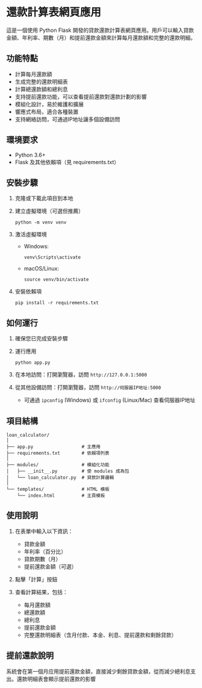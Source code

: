 # 還款計算表網頁應用

這是一個使用 Python Flask 開發的貸款還款計算表網頁應用。用戶可以輸入貸款金額、年利率、期數（月）和提前還款金額來計算每月還款額和完整的還款明細。

## 功能特點

- 計算每月還款額
- 生成完整的還款明細表
- 計算總還款額和總利息
- 支持提前還款功能，可以查看提前還款對還款計劃的影響
- 模組化設計，易於維護和擴展
- 響應式布局，適合各種裝置
- 支持網絡訪問，可通過IP地址讓多個設備訪問

## 環境要求

- Python 3.6+
- Flask 及其他依賴項（見 requirements.txt）

## 安裝步驟

1. 克隆或下載此項目到本地

2. 建立虛擬環境（可選但推薦）
   ```
   python -m venv venv
   ```

3. 激活虛擬環境
   - Windows:
     ```
     venv\Scripts\activate
     ```
   - macOS/Linux:
     ```
     source venv/bin/activate
     ```

4. 安裝依賴項
   ```
   pip install -r requirements.txt
   ```

## 如何運行

1. 確保您已完成安裝步驟

2. 運行應用
   ```
   python app.py
   ```

3. 在本地訪問：打開瀏覽器，訪問 `http://127.0.0.1:5000`

4. 從其他設備訪問：打開瀏覽器，訪問 `http://伺服器IP地址:5000`
   - 可通過 `ipconfig` (Windows) 或 `ifconfig` (Linux/Mac) 查看伺服器IP地址

## 項目結構

```
loan_calculator/
│
├── app.py                  # 主應用
├── requirements.txt        # 依賴項列表
│
├── modules/                # 模組化功能
│   ├── __init__.py         # 使 modules 成為包
│   └── loan_calculator.py  # 貸款計算邏輯
│
└── templates/              # HTML 模板
    └── index.html          # 主頁模板
```

## 使用說明

1. 在表單中輸入以下資訊：
   - 貸款金額
   - 年利率（百分比）
   - 貸款期數（月）
   - 提前還款金額（可選）

2. 點擊「計算」按鈕

3. 查看計算結果，包括：
   - 每月還款額
   - 總還款額
   - 總利息
   - 提前還款金額
   - 完整還款明細表（含月付款、本金、利息、提前還款和剩餘貸款）

## 提前還款說明

系統會在第一個月应用提前還款金額，直接減少剩餘貸款金額，從而減少總利息支出。還款明細表會顯示提前還款的影響 